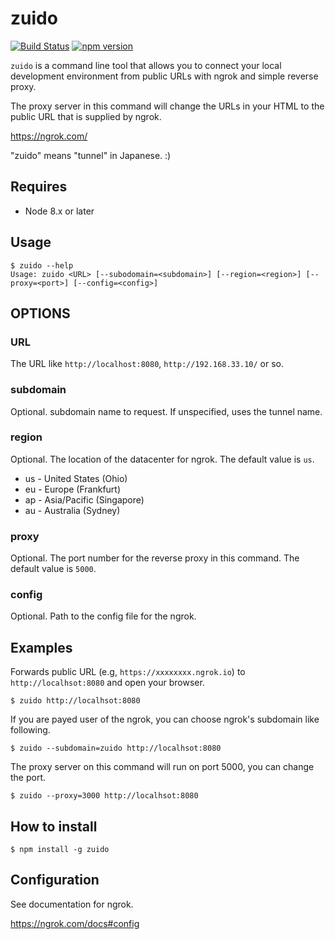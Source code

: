 # zuido

[![Build Status](https://travis-ci.org/miya0001/zuido.svg?branch=master)](https://travis-ci.org/miya0001/zuido)
[![npm version](https://badge.fury.io/js/zuido.svg)](https://badge.fury.io/js/zuido)

`zuido` is a command line tool that allows you to connect your local development environment from public URLs with ngrok and simple reverse proxy.

The proxy server in this command will change the URLs in your HTML to the public URL that is supplied by ngrok.

https://ngrok.com/

"zuido" means "tunnel" in Japanese. :)

## Requires

* Node 8.x or later

## Usage

```
$ zuido --help
Usage: zuido <URL> [--subodomain=<subdomain>] [--region=<region>] [--proxy=<port>] [--config=<config>]
```

## OPTIONS

### URL

The URL like `http://localhost:8080`, `http://192.168.33.10/` or so.

### subdomain

Optional. subdomain name to request. If unspecified, uses the tunnel name.

### region

Optional. The location of the datacenter for ngrok. The default value is `us`.

* us - United States (Ohio)
* eu - Europe (Frankfurt)
* ap - Asia/Pacific (Singapore)
* au - Australia (Sydney)

### proxy

Optional. The port number for the reverse proxy in this command. The default value is `5000`.

### config

Optional. Path to the config file for the ngrok.

## Examples

Forwards public URL (e.g, `https://xxxxxxxx.ngrok.io`) to `http://localhsot:8080` and open your browser.

```
$ zuido http://localhsot:8080
```

If you are payed user of the ngrok, you can choose ngrok's subdomain like following.

```
$ zuido --subdomain=zuido http://localhsot:8080
```

The proxy server on this command will run on port 5000, you can change the port.
```
$ zuido --proxy=3000 http://localhsot:8080
```

## How to install

```
$ npm install -g zuido
```

## Configuration

See documentation for ngrok.

https://ngrok.com/docs#config
